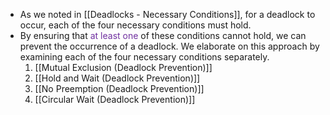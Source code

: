 - As we noted in [[Deadlocks - Necessary Conditions]], for a deadlock to occur, each of the four necessary conditions must hold. 
- By ensuring that <span style="color:rgb(112, 48, 160)">at least one</span> of these conditions cannot hold, we can prevent the occurrence of a deadlock. We elaborate on this approach by examining each of the four necessary conditions separately.
	1. [[Mutual Exclusion (Deadlock Prevention)]]
	2. [[Hold and Wait (Deadlock Prevention)]]
	3. [[No Preemption (Deadlock Prevention)]]
	4. [[Circular Wait (Deadlock Prevention)]]